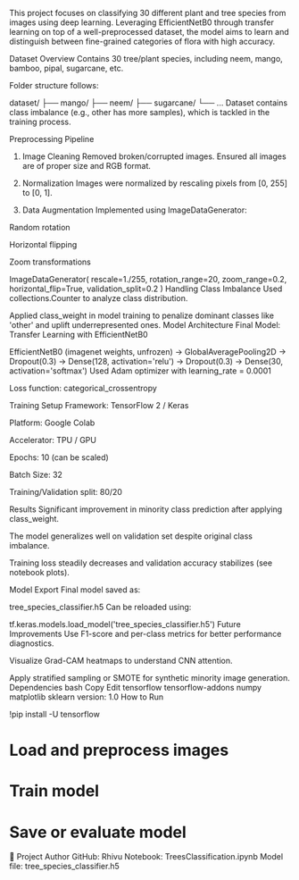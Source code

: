 This project focuses on classifying 30 different plant and tree species from images using deep learning. Leveraging EfficientNetB0 through transfer learning on top of a well-preprocessed dataset, the model aims to learn and distinguish between fine-grained categories of flora with high accuracy.

 Dataset Overview
Contains 30 tree/plant species, including neem, mango, bamboo, pipal, sugarcane, etc.

Folder structure follows:

dataset/
  ├── mango/
  ├── neem/
  ├── sugarcane/
  └── ...
Dataset contains class imbalance (e.g., other has more samples), which is tackled in the training process.

 Preprocessing Pipeline
1. Image Cleaning
Removed broken/corrupted images.
Ensured all images are of proper size and RGB format.

2. Normalization
Images were normalized by rescaling pixels from [0, 255] to [0, 1].

3. Data Augmentation
Implemented using ImageDataGenerator:

Random rotation

Horizontal flipping

Zoom transformations

ImageDataGenerator(
    rescale=1./255,
    rotation_range=20,
    zoom_range=0.2,
    horizontal_flip=True,
    validation_split=0.2
)
Handling Class Imbalance
Used collections.Counter to analyze class distribution.

Applied class_weight in model training to penalize dominant classes like 'other' and uplift underrepresented ones.
 Model Architecture
Final Model: Transfer Learning with EfficientNetB0

EfficientNetB0 (imagenet weights, unfrozen)
→ GlobalAveragePooling2D
→ Dropout(0.3)
→ Dense(128, activation='relu')
→ Dropout(0.3)
→ Dense(30, activation='softmax')
Used Adam optimizer with learning_rate = 0.0001

Loss function: categorical_crossentropy

Training Setup
Framework: TensorFlow 2 / Keras

Platform: Google Colab

Accelerator: TPU / GPU

Epochs: 10 (can be scaled)

Batch Size: 32

Training/Validation split: 80/20

Results
Significant improvement in minority class prediction after applying class_weight.

The model generalizes well on validation set despite original class imbalance.

Training loss steadily decreases and validation accuracy stabilizes (see notebook plots).

Model Export
Final model saved as:

tree_species_classifier.h5
Can be reloaded using:

tf.keras.models.load_model('tree_species_classifier.h5')
Future Improvements
Use F1-score and per-class metrics for better performance diagnostics.

Visualize Grad-CAM heatmaps to understand CNN attention.

Apply stratified sampling or SMOTE for synthetic minority image generation.
Dependencies
bash
Copy
Edit
tensorflow
tensorflow-addons
numpy
matplotlib
sklearn
version: 1.0
How to Run

!pip install -U tensorflow
# Load and preprocess images
# Train model
# Save or evaluate model
🔗 Project Author
GitHub: Rhivu
Notebook: TreesClassification.ipynb
Model file: tree_species_classifier.h5
